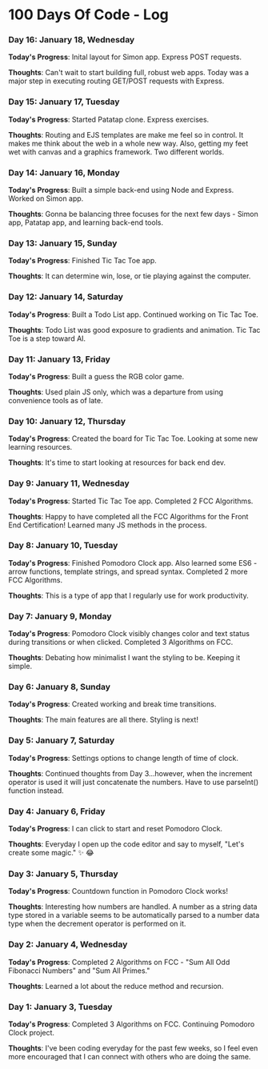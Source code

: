 # 100 Days Of Code - Log

### Day 16: January 18, Wednesday

**Today's Progress**: Inital layout for Simon app. Express POST requests.

**Thoughts**: Can't wait to start building full, robust web apps. Today was a major step in executing routing GET/POST requests with Express.

### Day 15: January 17, Tuesday

**Today's Progress**: Started Patatap clone. Express exercises.

**Thoughts**: Routing and EJS templates are make me feel so in control. It makes me think about the web in a whole new way. Also, getting my feet wet with canvas and a graphics framework. Two different worlds.

### Day 14: January 16, Monday

**Today's Progress**: Built a simple back-end using Node and Express. Worked on Simon app.

**Thoughts**: Gonna be balancing three focuses for the next few days - Simon app, Patatap app, and learning back-end tools.

### Day 13: January 15, Sunday

**Today's Progress**: Finished Tic Tac Toe app.

**Thoughts**: It can determine win, lose, or tie playing against the computer.

### Day 12: January 14, Saturday

**Today's Progress**: Built a Todo List app. Continued working on Tic Tac Toe.

**Thoughts**: Todo List was good exposure to gradients and animation. Tic Tac Toe is a step toward AI.

### Day 11: January 13, Friday

**Today's Progress**: Built a guess the RGB color game.

**Thoughts**: Used plain JS only, which was a departure from using convenience tools as of late.

### Day 10: January 12, Thursday

**Today's Progress**: Created the board for Tic Tac Toe. Looking at some new learning resources.

**Thoughts**: It's time to start looking at resources for back end dev.

### Day 9: January 11, Wednesday

**Today's Progress**: Started Tic Tac Toe app. Completed 2 FCC Algorithms.

**Thoughts**: Happy to have completed all the FCC Algorithms for the Front End Certification! Learned many JS methods in the process.

### Day 8: January 10, Tuesday

**Today's Progress**: Finished Pomodoro Clock app. Also learned some ES6 - arrow functions, template strings, and spread syntax. Completed 2 more FCC Algorithms.

**Thoughts**: This is a type of app that I regularly use for work productivity.

### Day 7: January 9, Monday

**Today's Progress**: Pomodoro Clock visibly changes color and text status during transitions or when clicked. Completed 3 Algorithms on FCC.

**Thoughts**: Debating how minimalist I want the styling to be. Keeping it simple.

### Day 6: January 8, Sunday

**Today's Progress**: Created working and break time transitions.

**Thoughts**: The main features are all there. Styling is next!

### Day 5: January 7, Saturday

**Today's Progress**: Settings options to change length of time of clock.

**Thoughts**: Continued thoughts from Day 3...however, when the increment operator is used it will just concatenate the numbers. Have to use parseInt() function instead.

### Day 4: January 6, Friday

**Today's Progress**: I can click to start and reset Pomodoro Clock.

**Thoughts**: Everyday I open up the code editor and say to myself, "Let's create some magic." :sparkles: :joy:

### Day 3: January 5, Thursday

**Today's Progress**: Countdown function in Pomodoro Clock works! 

**Thoughts**: Interesting how numbers are handled. A number as a string data type stored in a variable seems to be automatically parsed to a number data type when the decrement operator is performed on it.  

### Day 2: January 4, Wednesday

**Today's Progress**: Completed 2 Algorithms on FCC - "Sum All Odd Fibonacci Numbers" and "Sum All Primes."

**Thoughts**: Learned a lot about the reduce method and recursion.

### Day 1: January 3, Tuesday

**Today's Progress**: Completed 3 Algorithms on FCC. Continuing Pomodoro Clock project.

**Thoughts**: I've been coding everyday for the past few weeks, so I feel even more encouraged that I can connect with others who are doing the same. 


